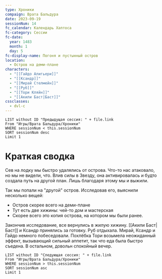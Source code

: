 ```yaml
---
type: Хроники
compaign: Врата Бальдура
date: 2023-09-19
sessionNum: 14
fc_calendar: Календарь Хаптоса
fc-category: Сессии
fc-date:
  year: 1483
  month: 1
  day: 5
fc-display-name: Погоня и пустынный остров
location:
  - Остров на деми-плане
characters:
  - "[[Гайдо Алигьери]]"
  - "[[Ксандр]]"
  - "[[Мирай Стелмейн]]"
  - "[[Руб]]"
  - "[[Тори Кляйн]]"
  - "[[Акили Баст|Баст]]"
cssclasses:
  - dvl-c
---
```


```dataview
LIST without ID "Предыдущая сессия: " + file.link
From "Игры/Врата Бальдура/Хроники" 
WHERE sessionNum < this.sessionNum
SORT sessionNum desc
Limit 1
```


# Краткая сводка

Сев на лодку мы быстро удалялись от острова. Что-то нас атаковало, но мы не видели, что. Влив силы в Звезду, она активировалась и будто создала путь на другой план. Лишь благодаря этому мы и выжили.

Так мы попали на "другой" остров. Исследовав его, выяснили несколько вещей:
- Остров скорее всего на деми-плане
- Тут есть две хижины: чей-то дом и мастерская
- Скорее всего это копия острова, на котором мы были ранее.

Закончив исследование, все вернулись в жилую хижину. [[Акили Баст|Баст]] и Ксандр принялись за готовку. Руб отдыхала. Мирай, Ксандр и Гайдо немного побеседовали. Похлёбка Тори возымела неожиданный эффект, вызывающий сильный аппетит, так что еда была быстро съедена. В остальном, довольн спокойный вечер.


```dataview
LIST without ID "Следующая сессия: " + file.link
From "Игры/Врата Бальдура/Хроники" 
WHERE sessionNum > this.sessionNum
SORT sessionNum asc
Limit 1
```